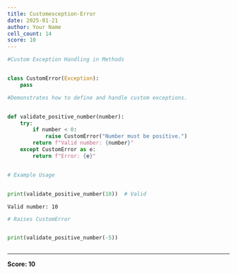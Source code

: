 ```yaml
---
title: Customexception-Error
date: 2025-01-21
author: Your Name
cell_count: 14
score: 10
---
```


```python
#Custom Exception Handling in Methods
```


```python

```


```python
class CustomError(Exception):
    pass
```


```python
#Demonstrates how to define and handle custom exceptions.
```


```python

```


```python
def validate_positive_number(number):
    try:
        if number < 0:
            raise CustomError("Number must be positive.")
        return f"Valid number: {number}"
    except CustomError as e:
        return f"Error: {e}"
```


```python

```


```python
# Example Usage
```


```python

```


```python
print(validate_positive_number(10))  # Valid
```

    Valid number: 10



```python
# Raises CustomError
```


```python

```


```python
print(validate_positive_number(-5)) 
```


```python

```


---
**Score: 10**
